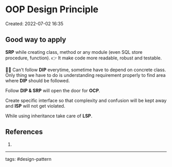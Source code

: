 # OOP Design Principle
Created: 2022-07-02 16:35

## Good way to apply
**SRP** while creating class, method or any module (even SQL store procedure, function). 👉 It make code more readable, robust and testable.

🤷‍♂️ Can't follow **DIP** everytime, sometime have to depend on concrete class. Only thing we have to do is understanding requirement properly to find area where **DIP** should be followed.

Follow **DIP & SRP** will open the door for **OCP**.

Create specific interface so that complexity and confusion will be kept away and **ISP** will not get violated.

While using inheritance take care of **LSP**.

## References
1.

---
tags: #design-pattern 